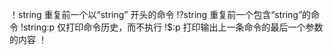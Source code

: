 ！string 重复前一个以“string” 开头的命令
!?string 重复前一个包含“string”的命令
!string:p 仅打印命令历史，而不执行
!$:p     打印输出上一条命令的最后一个参数的内容
！